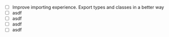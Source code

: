 - [ ] Improve importing experience. Export types and classes in a better way
- [ ] asdf
- [ ] asdf
- [ ] asdf
- [ ] asdf